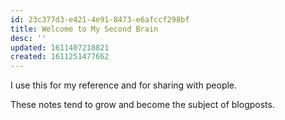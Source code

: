 ```yaml
---
id: 23c377d3-e421-4e91-8473-e6afccf298bf
title: Welcome to My Second Brain
desc: ''
updated: 1611407218821
created: 1611251477662
---
```

I use this for my reference and for sharing with people.

These notes tend to grow and become the subject of blogposts.

